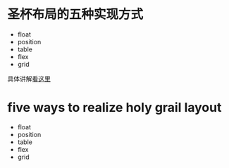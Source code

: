 # 圣杯布局的五种实现方式

* float
* position
* table
* flex
* grid

具体讲解[看这里](http://www.zpblogs.com/myBlogs/2018/09/21/%E4%B8%8D%E6%87%82%E5%9C%A3%E6%9D%AF%E5%B8%83%E5%B1%80%EF%BC%9F5%E7%A7%8D%E6%96%B9%E5%BC%8F%E5%8C%85%E6%95%99%E5%8C%85%E4%BC%9A/)

# five ways to realize holy grail layout

* float
* position
* table
* flex
* grid